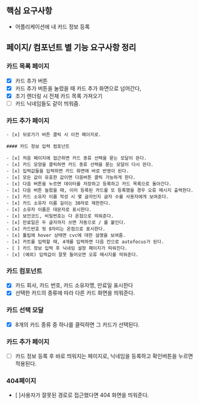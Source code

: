 ## 핵심 요구사항

- 어플리케이션에 내 카드 정보 등록

## 페이지/ 컴포넌트 별 기능 요구사항 정리

### 카드 목록 페이지

- [x] 카드 추가 버튼
- [x] 카드 추가 버튼을 눌렀을 때 카드 추가 화면으로 넘어간다,
- [x] 초기 렌더링 시 전체 카드 목록 가져오기
- [ ] 카드 닉네임들도 같이 띄워줌.

### 카드 추가 페이지

    - [x] 뒤로가기 버튼 클릭 시 이전 페이지로.

    #### 카드 정보 입력 컴포넌트

    - [x] 처음 페이지에 접근하면 카드 종류 선택을 묻는 모달이 뜬다.
    - [x] 카드 모양을 클릭하면 카드 종류 선택을 묻는 모달이 다시 뜬다.
    - [x] 입력값들을 입력하면 카드 화면에 바로 반영이 된다.
    - [x] 모든 값이 유효한 값이면 다음버튼 클릭 가능하게 한다.
    - [x] 다음 버튼을 누르면 데이터를 저장하고 등록하고 카드 목록으로 돌아간다.
    - [x] 다음 버튼 눌렀을 때, 이미 등록된 카드를 또 등록했을 경우 오류 메시지 출력한다.
    - [x] 카드 소유자 이름 작성 시 몇 글자인지 글자 수를 사용자에게 보여준다.
    - [x] 카드 소유자 이름 길이는 30자로 제한한다.
    - [x] 소유자 이름은 대문자로 표시한다.
    - [x] 보안코드, 비밀번호는 다 온점으로 띄워준다.
    - [x] 만료일은 두 글자까지 쓰면 자동으로 / 를 붙인다.
    - [x] 카드번호 뒷 8자리는 온점으로 표시한다.
    - [x] 툴팁에 hover 상태면 cvc에 대한 설명을 보여줌.
    - [x] 카트를 입력할 때, 4개를 입력하면 다음 칸으로 autofocus가 된다.
    - [ ] 카드 정보 입력 후 닉네임 설정 페이지가 띄워진다.
    - [x] (예외) 입력값이 잘못 들어오면 오류 메시지를 띄워준다.

### 카드 컴포넌트

- [x] 카드 회사, 카드 번호, 카드 소유자명, 만료일 표시한다
- [x] 선택한 카드의 종류에 따라 다른 카드 화면을 띄워준다.

### 카드 선택 모달

- [x] 8개의 카드 종류 중 하나를 클릭하면 그 카드가 선택된다.

### 카드 추가 페이지

- [ ] 카드 정보 등록 후 바로 띄워지는 페이지로, 닉네임을 등록하고 확인버튼을 누르면 적용된다.

### 404페이지

- [ ]사용자가 잘못된 경로로 접근했다면 404 화면을 띄워준다.
